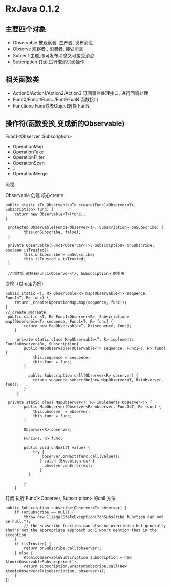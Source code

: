 # RxJava 0.1.2

## 主要四个对象

- Observable               被观察者, 生产者, 发布消息
- Observe                     观察者   ,  消费者, 接受消息 
- Subject                       主题,即可发布消息又可接受消息
- Subcription                订阅,进行取消订阅操作

## 相关函数类

- Action0/Action1/Action2/Action3    订阅事件处理接口, 进行回调处理
- Func0/Func1/Func../Fun9/FunN       函数接口
- Functions                                             Funx或者Object转换 FunN

## 操作符(函数变换,变成新的Observable) 

 <T> Func1<Observer<T>, Subscription>

- OperationMap
- OperationTake
- OperationFilter
- OperationScan
- ...
- OperationMerge



流程

Observable 创建     核心create

```
public static <T> Observable<T> create(Func1<Observer<T>, Subscription> func) {
    return new Observable<T>(func);
}

 protected Observable(Func1<Observer<T>, Subscription> onSubscribe) {
        this(onSubscribe, false);
 }
    
 private Observable(Func1<Observer<T>, Subscription> onSubscribe, boolean isTrusted){
        this.onSubscribe = onSubscribe;
        this.isTrusted = isTrusted;
 }
 
 //创建后,就持有Func1<Observer<T>, Subscription> 的引用
```

变换（以map为例）

```
public static <T, R> Observable<R> map(Observable<T> sequence, Func1<T, R> func) {
    return _create(OperationMap.map(sequence, func));
}
//_create 同create
 public static <T, R> Func1<Observer<R>, Subscription> map(Observable<T> sequence, Func1<T, R> func) {
        return new MapObservable<T, R>(sequence, func);
    }
    
     private static class MapObservable<T, R> implements Func1<Observer<R>, Subscription{
        public MapObservable(Observable<T> sequence, Func1<T, R> func) {
            this.sequence = sequence;
            this.func = func;
        }
        
          public Subscription call(Observer<R> observer) {
            return sequence.subscribe(new MapObserver<T, R>(observer, func));
        }
     }
 
 private static class MapObserver<T, R> implements Observer<T> {
        public MapObserver(Observer<R> observer, Func1<T, R> func) {
            this.observer = observer;
            this.func = func;
        }

        Observer<R> observer;

        Func1<T, R> func;

        public void onNext(T value) {
            try {
                observer.onNext(func.call(value));
               } catch (Exception ex) {
                 observer.onError(ex);
               }
          }

        }
    }

```

订阅  执行 Func1<Observer<T>, Subscription> 的call 方法

```
public Subscription subscribe(Observer<T> observer) {
    if (onSubscribe == null) {
        throw new IllegalStateException("onSubscribe function can not be null.");
        // the subscribe function can also be overridden but generally that's not the appropriate approach so I won't mention that in the exception
    }
    if (isTrusted) {
        return onSubscribe.call(observer);
    } else {
        AtomicObservableSubscription subscription = new AtomicObservableSubscription();
        return subscription.wrap(onSubscribe.call(new AtomicObserver<T>(subscription, observer)));
    }
};
```